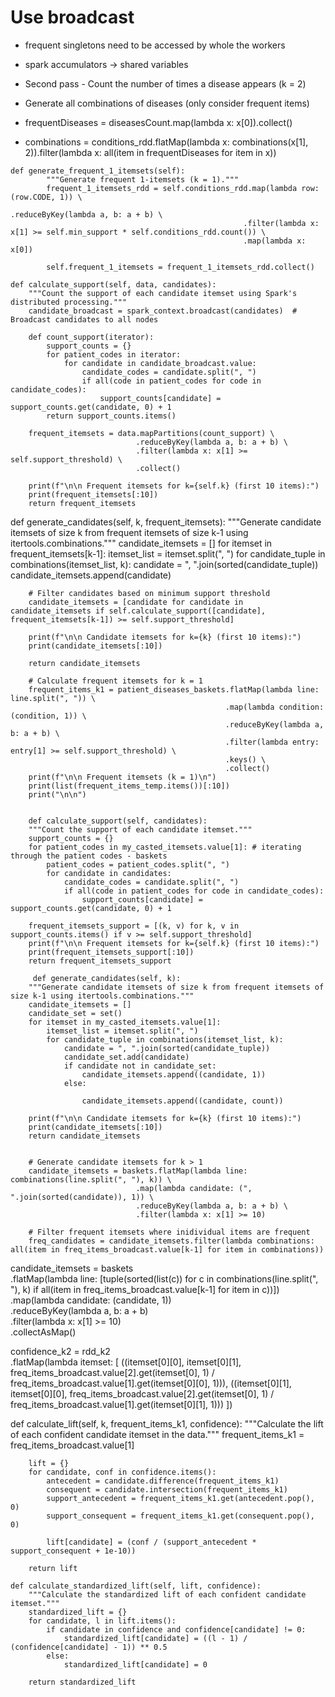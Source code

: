 # Use broadcast  

- frequent singletons need to be accessed by whole the workers 
- spark accumulators -> shared variables 

- Second pass - Count the number of times a disease appears (k = 2)
- Generate all combinations of diseases (only consider frequent items)
- frequentDiseases = diseasesCount.map(lambda x: x[0]).collect()
- combinations = conditions_rdd.flatMap(lambda x: combinations(x[1], 2)).filter(lambda x: all(item in frequentDiseases for item in x))

```
def generate_frequent_1_itemsets(self):
        """Generate frequent 1-itemsets (k = 1)."""
        frequent_1_itemsets_rdd = self.conditions_rdd.map(lambda row: (row.CODE, 1)) \
                                                    .reduceByKey(lambda a, b: a + b) \
                                                    .filter(lambda x: x[1] >= self.min_support * self.conditions_rdd.count()) \
                                                    .map(lambda x: x[0])
        
        self.frequent_1_itemsets = frequent_1_itemsets_rdd.collect()
```

```
def calculate_support(self, data, candidates):
    """Count the support of each candidate itemset using Spark's distributed processing."""
    candidate_broadcast = spark_context.broadcast(candidates)  # Broadcast candidates to all nodes

    def count_support(iterator):
        support_counts = {}
        for patient_codes in iterator:
            for candidate in candidate_broadcast.value:
                candidate_codes = candidate.split(", ")
                if all(code in patient_codes for code in candidate_codes):
                    support_counts[candidate] = support_counts.get(candidate, 0) + 1
        return support_counts.items()

    frequent_itemsets = data.mapPartitions(count_support) \
                            .reduceByKey(lambda a, b: a + b) \
                            .filter(lambda x: x[1] >= self.support_threshold) \
                            .collect()

    print(f"\n\n Frequent itemsets for k={self.k} (first 10 items):")
    print(frequent_itemsets[:10])
    return frequent_itemsets
```

  def generate_candidates(self, k, frequent_itemsets): 
        """Generate candidate itemsets of size k from frequent itemsets of size k-1 using itertools.combinations."""
        candidate_itemsets = []
        for itemset in frequent_itemsets[k-1]:
            itemset_list = itemset.split(", ")
            for candidate_tuple in combinations(itemset_list, k):
                candidate = ", ".join(sorted(candidate_tuple))
                candidate_itemsets.append(candidate)

        # Filter candidates based on minimum support threshold
        candidate_itemsets = [candidate for candidate in candidate_itemsets if self.calculate_support([candidate], frequent_itemsets[k-1]) >= self.support_threshold]

        print(f"\n\n Candidate itemsets for k={k} (first 10 items):")
        print(candidate_itemsets[:10])

        return candidate_itemsets

        # Calculate frequent itemsets for k = 1
        frequent_items_k1 = patient_diseases_baskets.flatMap(lambda line: line.split(", ")) \
                                                    .map(lambda condition: (condition, 1)) \
                                                    .reduceByKey(lambda a, b: a + b) \
                                                    .filter(lambda entry: entry[1] >= self.support_threshold) \
                                                    .keys() \
                                                    .collect()
        print(f"\n\n Frequent itemsets (k = 1)\n")
        print(list(frequent_items_temp.items())[:10])
        print("\n\n")


        def calculate_support(self, candidates):
        """Count the support of each candidate itemset."""
        support_counts = {}
        for patient_codes in my_casted_itemsets.value[1]: # iterating through the patient codes - baskets 
            patient_codes = patient_codes.split(", ")
            for candidate in candidates:
                candidate_codes = candidate.split(", ")
                if all(code in patient_codes for code in candidate_codes):
                    support_counts[candidate] = support_counts.get(candidate, 0) + 1

        frequent_itemsets_support = [(k, v) for k, v in support_counts.items() if v >= self.support_threshold]
        print(f"\n\n Frequent itemsets for k={self.k} (first 10 items):")
        print(frequent_itemsets_support[:10])
        return frequent_itemsets_support

         def generate_candidates(self, k):
        """Generate candidate itemsets of size k from frequent itemsets of size k-1 using itertools.combinations."""
        candidate_itemsets = []
        candidate_set = set()
        for itemset in my_casted_itemsets.value[1]:
            itemset_list = itemset.split(", ")
            for candidate_tuple in combinations(itemset_list, k):
                candidate = ", ".join(sorted(candidate_tuple))
                candidate_set.add(candidate)
                if candidate not in candidate_set:
                    candidate_itemsets.append((candidate, 1))
                else:

                    candidate_itemsets.append((candidate, count))

        print(f"\n\n Candidate itemsets for k={k} (first 10 items):")
        print(candidate_itemsets[:10])
        return candidate_itemsets


        # Generate candidate itemsets for k > 1
        candidate_itemsets = baskets.flatMap(lambda line: combinations(line.split(", "), k)) \
                                .map(lambda candidate: (", ".join(sorted(candidate)), 1)) \
                                .reduceByKey(lambda a, b: a + b) \
                                .filter(lambda x: x[1] >= 10) 
                            
        # Filter frequent itemsets where inidividual items are frequent
        freq_candidates = candidate_itemsets.filter(lambda combinations: all(item in freq_items_broadcast.value[k-1] for item in combinations)) 



candidate_itemsets = baskets \
            .flatMap(lambda line: [tuple(sorted(list(c)) for c in combinations(line.split(", "), k) if all(item in freq_items_broadcast.value[k-1] for item in c))]) \
            .map(lambda candidate: (candidate, 1)) \
            .reduceByKey(lambda a, b: a + b) \
            .filter(lambda x: x[1] >= 10) \
            .collectAsMap()


confidence_k2 = rdd_k2 \
            .flatMap(lambda itemset: [
                ((itemset[0][0], itemset[0][1], freq_items_broadcast.value[2].get(itemset[0], 1) / freq_items_broadcast.value[1].get(itemset[0][0], 1))),
                ((itemset[0][1], itemset[0][0], freq_items_broadcast.value[2].get(itemset[0], 1) / freq_items_broadcast.value[1].get(itemset[0][1], 1)))
            ])


def calculate_lift(self, k, frequent_items_k1, confidence):
        """Calculate the lift of each confident candidate itemset in the data."""
        frequent_items_k1 = freq_items_broadcast.value[1]
        
        lift = {}
        for candidate, conf in confidence.items():
            antecedent = candidate.difference(frequent_items_k1)
            consequent = candidate.intersection(frequent_items_k1)
            support_antecedent = frequent_items_k1.get(antecedent.pop(), 0)
            support_consequent = frequent_items_k1.get(consequent.pop(), 0)
            
            lift[candidate] = (conf / (support_antecedent * support_consequent + 1e-10))

        return lift

    def calculate_standardized_lift(self, lift, confidence):
        """Calculate the standardized lift of each confident candidate itemset."""
        standardized_lift = {}
        for candidate, l in lift.items():
            if candidate in confidence and confidence[candidate] != 0:
                standardized_lift[candidate] = ((l - 1) / (confidence[candidate] - 1)) ** 0.5
            else:
                standardized_lift[candidate] = 0
                
        return standardized_lift